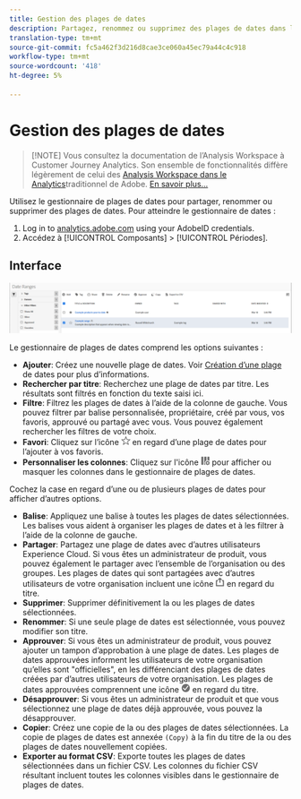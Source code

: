 ```yaml
---
title: Gestion des plages de dates
description: Partagez, renommez ou supprimez des plages de dates dans l’Analysis Workspace.
translation-type: tm+mt
source-git-commit: fc5a462f3d216d8cae3ce060a45ec79a44c4c918
workflow-type: tm+mt
source-wordcount: '418'
ht-degree: 5%

---
```



# Gestion des plages de dates

>[!NOTE] Vous consultez la documentation de l’Analysis Workspace à Customer Journey Analytics. Son ensemble de fonctionnalités diffère légèrement de celui des [Analysis Workspace dans le Analytics](https://docs.adobe.com/content/help/fr-FR/analytics/analyze/analysis-workspace/home.html)traditionnel de Adobe. [En savoir plus...](/help/getting-started/cja-aa.md)

Utilisez le gestionnaire de plages de dates pour partager, renommer ou supprimer des plages de dates. Pour atteindre le gestionnaire de dates :

1. Log in to [analytics.adobe.com](https://analytics.adobe.com) using your AdobeID credentials.
1. Accédez à [!UICONTROL Composants] > [!UICONTROL Périodes].

## Interface

![IU](../assets/date-range-ui.png)

Le gestionnaire de plages de dates comprend les options suivantes :

* **Ajouter**: Créez une nouvelle plage de dates. Voir [Création d’une plage](create.md) de dates pour plus d’informations.
* **Rechercher par titre**: Recherchez une plage de dates par titre. Les résultats sont filtrés en fonction du texte saisi ici.
* **Filtre**: Filtrez les plages de dates à l’aide de la colonne de gauche. Vous pouvez filtrer par balise personnalisée, propriétaire, créé par vous, vos favoris, approuvé ou partagé avec vous. Vous pouvez également rechercher les filtres de votre choix.
* **Favori**: Cliquez sur l’icône ![étoile](../assets/star.png) en regard d’une plage de dates pour l’ajouter à vos favoris.
* **Personnaliser les colonnes**: Cliquez sur l&#39;icône ![des colonnes](../assets/columns.png) pour afficher ou masquer les colonnes dans le gestionnaire de plages de dates.

Cochez la case en regard d’une ou de plusieurs plages de dates pour afficher d’autres options.

* **Balise**: Appliquez une balise à toutes les plages de dates sélectionnées. Les balises vous aident à organiser les plages de dates et à les filtrer à l’aide de la colonne de gauche.
* **Partager**: Partagez une plage de dates avec d’autres utilisateurs Experience Cloud. Si vous êtes un administrateur de produit, vous pouvez également le partager avec l’ensemble de l’organisation ou des groupes. Les plages de dates qui sont partagées avec d’autres utilisateurs de votre organisation incluent une icône ![partagée](../assets/shared.png) en regard du titre.
* **Supprimer**: Supprimer définitivement la ou les plages de dates sélectionnées.
* **Renommer**: Si une seule plage de dates est sélectionnée, vous pouvez modifier son titre.
* **Approuver**: Si vous êtes un administrateur de produit, vous pouvez ajouter un tampon d’approbation à une plage de dates. Les plages de dates approuvées informent les utilisateurs de votre organisation qu’elles sont &quot;officielles&quot;, en les différenciant des plages de dates créées par d’autres utilisateurs de votre organisation. Les plages de dates approuvées comprennent une icône ![approuvée](../assets/approved.png) en regard du titre.
* **Désapprouver**: Si vous êtes un administrateur de produit et que vous sélectionnez une plage de dates déjà approuvée, vous pouvez la désapprouver.
* **Copier**: Créez une copie de la ou des plages de dates sélectionnées. La copie de plages de dates est annexée `(Copy)` à la fin du titre de la ou des plages de dates nouvellement copiées.
* **Exporter au format CSV**: Exporte toutes les plages de dates sélectionnées dans un fichier CSV. Les colonnes du fichier CSV résultant incluent toutes les colonnes visibles dans le gestionnaire de plages de dates.
